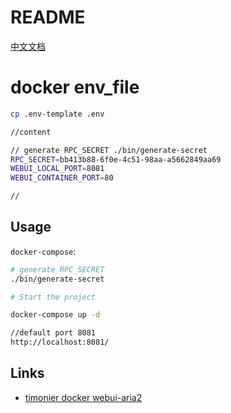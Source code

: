 # README
[中文文档](README_CN.md)
# docker env_file
```bash
cp .env-template .env

//content

// generate RPC_SECRET ./bin/generate-secret
RPC_SECRET=bb413b88-6f0e-4c51-98aa-a5662849aa69
WEBUI_LOCAL_PORT=8081
WEBUI_CONTAINER_PORT=80

//
```

## Usage
`docker-compose`:

```sh
# generate RPC_SECRET
./bin/generate-secret

# Start the project

docker-compose up -d

//default port 8081
http://localhost:8081/
```

## Links

* [timonier docker webui-aria2](https://hub.docker.com/r/timonier/webui-aria2/)

